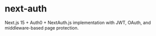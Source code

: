 # next-auth
Next.js 15 + Auth0 + NextAuth.js implementation with JWT, OAuth, and middleware-based page protection.
